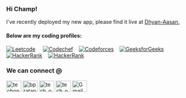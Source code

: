### Hi Champ!

I've recently deployed my new app, please find it live at [Dhyan-Aasan.](https://dhyan-aasan.web.app/ "Dhyan-Aasan")

#### Below are my coding profiles:

<!-- ![Lines of code](https://img.shields.io/badge/Hello%20World%20to%20-2124786++%20Lines%20of%20code-blue) -->

[![Leetcode](https://img.shields.io/badge/Leetcode-1596-brightgreen)](https://leetcode.com/kkpareek/)&nbsp;&nbsp;&nbsp;&nbsp;
[![Codechef](https://img.shields.io/badge/Codechef-1668-brightgreen)](https://www.codechef.com/users/kkpareek)&nbsp;&nbsp;&nbsp;
[![Codeforces](https://cp-logo.vercel.app/codeforces/kkpareek)](https://codeforces.com/profile/kkpareek)&nbsp;&nbsp;&nbsp;
[![GeeksforGeeks](https://img.shields.io/badge/GeeksforGeeks-1668-brightgreen)](https://auth.geeksforgeeks.org/user/kkpareek/practice/)&nbsp;&nbsp;&nbsp;
[![HackerRank](https://img.shields.io/badge/HackerRank-6🌟-brightgreen)](https://hackerrank.com/kkpareek)&nbsp;&nbsp;&nbsp;
[![HackerRank](https://img.shields.io/badge/HackerEarth-Profile-brightgreen)](https://hackerearth.com/@kkpareek)&nbsp;&nbsp;&nbsp;

<!-- #### I've learnt writing code in following languages:
<img width="40" src="https://cdn.jsdelivr.net/gh/devicons/devicon/icons/c/c-line.svg" />   <img width="40"  src="https://cdn.jsdelivr.net/gh/devicons/devicon/icons/cplusplus/cplusplus-line.svg" />  <img width="40" src="https://cdn.jsdelivr.net/gh/devicons/devicon/icons/java/java-original-wordmark.svg" />  <img width="40" src="https://cdn.jsdelivr.net/gh/devicons/devicon/icons/python/python-original-wordmark.svg" /> -->

<!-- #### I'm confident with:
| Domain  | Skills  |
| ------------ | ------------ |
| Frontend  | `Angular`  |
|  Backend | `Java`  `SpringBoot`  |
|  Database | `MySQL` `MongoDB`  | -->


<h3 align="left">We can connect @</h3>
<p align="left">
<a href="https://twitter.com/kkpareek__" target="blank"><img align="center" src="https://upload.wikimedia.org/wikipedia/commons/thumb/4/4f/Twitter-logo.svg/512px-Twitter-logo.svg.png?20220821125553" alt="techonair1" height="30" width="40" /></a>
<a href="https://linkedin.com/in/kk-pareek" target="blank"><img align="center" src="https://raw.githubusercontent.com/rahuldkjain/github-profile-readme-generator/master/src/images/icons/Social/linked-in-alt.svg" alt="bpratap55" height="30" width="40" /></a>
<a href="https://instagram.com/k.k.pareek" target="blank"><img align="center" src="https://raw.githubusercontent.com/rahuldkjain/github-profile-readme-generator/master/src/images/icons/Social/instagram.svg" alt="tech_on_air" height="30" width="40" /></a>
<a href="https://stackoverflow.com/users/13401307/kkpareek" target="blank"><img align="center" src="https://cdn.svgporn.com/logos/stackoverflow-icon.svg" alt="tech_on_air" height="30" width="40" /></a>
<a href="mailto:k.k.pareek18@gmail.com"><img align="center" src="https://github.com/TheDudeThatCode/TheDudeThatCode/blob/master/Assets/Gmail.svg" alt="Gmail logo" height="30" width="40" /></a>
</p>
